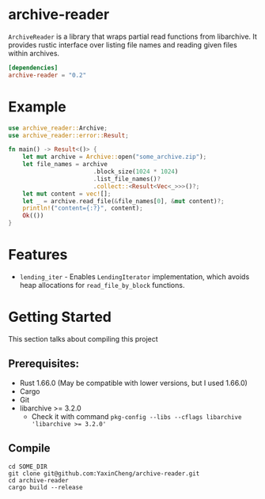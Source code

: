 # archive-reader

`ArchiveReader` is a library that wraps partial read functions from libarchive.
It provides rustic interface over listing file names and reading given files within archives.

```toml
[dependencies]
archive-reader = "0.2"
```

# Example
```rust
use archive_reader::Archive;
use archive_reader::error::Result;

fn main() -> Result<()> {
    let mut archive = Archive::open("some_archive.zip");
    let file_names = archive
                        .block_size(1024 * 1024)
                        .list_file_names()?
                        .collect::<Result<Vec<_>>>()?;
    let mut content = vec![];
    let _ = archive.read_file(&file_names[0], &mut content)?;
    println!("content={:?}", content);
    Ok(())
}
```

# Features
* `lending_iter` - Enables `LendingIterator` implementation, which avoids heap allocations for `read_file_by_block` functions.

# Getting Started
This section talks about compiling this project
## Prerequisites:
* Rust 1.66.0 (May be compatible with lower versions, but I used 1.66.0)
* Cargo
* Git
* libarchive >= 3.2.0
  * Check it with command `pkg-config --libs --cflags libarchive 'libarchive >= 3.2.0'`

## Compile
```shell
cd SOME_DIR
git clone git@github.com:YaxinCheng/archive-reader.git
cd archive-reader
cargo build --release
```
# 
